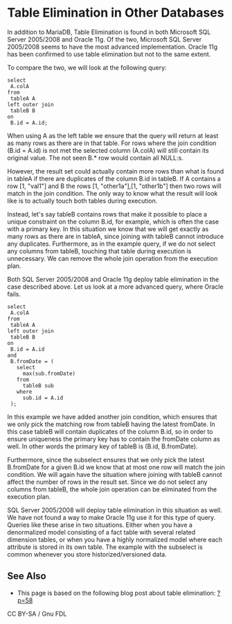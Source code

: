 
# Table Elimination in Other Databases

In addition to MariaDB, Table Elimination is found in both Microsoft
SQL Server 2005/2008 and Oracle 11g. Of the two, Microsoft SQL
Server 2005/2008 seems to have the most advanced implementation.
Oracle 11g has been confirmed to use table elimination but not to the
same extent.


To compare the two, we will look at the following query:


```
select
 A.colA
from
 tableA A
left outer join
 tableB B
on
 B.id = A.id;
```

When using A as the left table we ensure that the query will return at
least as many rows as there are in that table. For rows where the join
condition (B.id = A.id) is not met the selected column (A.colA) will
still contain its original value. The not seen B.* row would contain
all NULL:s.


However, the result set could actually contain more rows than what is
found in tableA if there are duplicates of the column B.id in tableB.
If A contains a row [1, "val1"] and B the rows [1, "other1a"],[1,
"other1b"] then two rows will match in the join condition. The only
way to know what the result will look like is to actually touch both
tables during execution.


Instead, let's say tableB contains rows that make it possible to place
a unique constraint on the column B.id, for example, which is often
the case with a primary key. In this situation we know that we will
get exactly as many rows as there are in tableA, since joining with
tableB cannot introduce any duplicates. Furthermore, as in the example
query, if we do not select any columns from tableB, touching that
table during execution is unnecessary. We can remove the whole join
operation from the execution plan.


Both SQL Server 2005/2008 and Oracle 11g deploy table elimination
in the case described above. Let us look at a more advanced query,
where Oracle fails.


```
select
 A.colA
from
 tableA A
left outer join
 tableB B
on
 B.id = A.id
and
 B.fromDate = (
   select
     max(sub.fromDate)
   from
     tableB sub
   where
     sub.id = A.id
 );
```

In this example we have added another join condition, which ensures
that we only pick the matching row from tableB having the latest
fromDate. In this case tableB will contain duplicates of the column
B.id, so in order to ensure uniqueness the primary key has to contain
the fromDate column as well. In other words the primary key of tableB
is (B.id, B.fromDate).


Furthermore, since the subselect ensures that we only pick the latest
B.fromDate for a given B.id we know that at most one row will match
the join condition. We will again have the situation where joining
with tableB cannot affect the number of rows in the result set. Since
we do not select any columns from tableB, the whole join operation can
be eliminated from the execution plan.


SQL Server 2005/2008 will deploy table elimination in this situation
as well. We have not found a way to make Oracle 11g use it for this
type of query. Queries like these arise in two situations. Either when
you have a denormalized model consisting of a fact table with several
related dimension tables, or when you have a highly normalized model
where each attribute is stored in its own table. The example with the
subselect is common whenever you store historized/versioned data.


## See Also


* This page is based on the following blog post about table elimination:
 [?p=58](https://s.petrunia.net/blog/?p=58)


CC BY-SA / Gnu FDL

